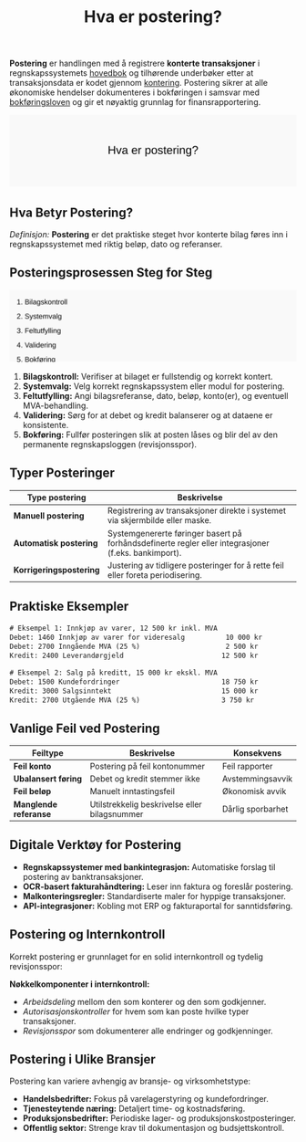 ﻿---
title: "Hva er postering?"
seoTitle: "Hva er postering?"
description: '**Postering** er handlingen med å registrere **konterte transaksjoner** i regnskapssystemets [hovedbok](/blogs/regnskap/hva-er-hovedbok "Hva er Hovedbok? En Gu...'
---

**Postering** er handlingen med å registrere **konterte transaksjoner** i regnskapssystemets [hovedbok](/blogs/regnskap/hva-er-hovedbok "Hva er Hovedbok? En Guide til Regnskapets Sentrale Register") og tilhørende underbøker etter at transaksjonsdata er kodet gjennom [kontering](/blogs/regnskap/hva-er-kontering "Hva er Kontering? En Komplett Guide til Kontokoding i Regnskap"). Postering sikrer at alle økonomiske hendelser dokumenteres i bokføringen i samsvar med [bokføringsloven](/blogs/regnskap/hva-er-bokforingsloven "Hva er Bokføringsloven? Regler og Krav til Norsk Bokføring") og gir et nøyaktig grunnlag for finansrapportering.

![Hva er postering?](hva-er-postering-image.svg)

## Hva Betyr Postering?

*Definisjon:* **Postering** er det praktiske steget hvor konterte bilag føres inn i regnskapssystemet med riktig beløp, dato og referanser.

## Posteringsprosessen Steg for Steg

![Posteringsprosessen Oversikt](postering-prosess.svg)

1. **Bilagskontroll:** Verifiser at bilaget er fullstendig og korrekt kontert.
2. **Systemvalg:** Velg korrekt regnskapssystem eller modul for postering.
3. **Feltutfylling:** Angi bilagsreferanse, dato, beløp, konto(er), og eventuell MVA-behandling.
4. **Validering:** Sørg for at debet og kredit balanserer og at dataene er konsistente.
5. **Bokføring:** Fullfør posteringen slik at posten låses og blir del av den permanente regnskapsloggen (revisjonsspor).

## Typer Posteringer

| Type postering          | Beskrivelse                                                                                       |
|--------------------------|---------------------------------------------------------------------------------------------------|
| **Manuell postering**    | Registrering av transaksjoner direkte i systemet via skjermbilde eller maske.                      |
| **Automatisk postering** | Systemgenererte føringer basert på forhåndsdefinerte regler eller integrasjoner (f.eks. bankimport). |
| **Korrigeringspostering**| Justering av tidligere posteringer for å rette feil eller foreta periodisering.                     |

## Praktiske Eksempler

```text
# Eksempel 1: Innkjøp av varer, 12 500 kr inkl. MVA
Debet: 1460 Innkjøp av varer for videresalg          10 000 kr
Debet: 2700 Inngående MVA (25 %)                     2 500 kr
Kredit: 2400 Leverandørgjeld                        12 500 kr
```

```text
# Eksempel 2: Salg på kreditt, 15 000 kr ekskl. MVA
Debet: 1500 Kundefordringer                         18 750 kr
Kredit: 3000 Salgsinntekt                           15 000 kr
Kredit: 2700 Utgående MVA (25 %)                    3 750 kr
```

## Vanlige Feil ved Postering

| Feiltype               | Beskrivelse                                           | Konsekvens       |
|------------------------|-------------------------------------------------------|------------------|
| **Feil konto**         | Postering på feil kontonummer                         | Feil rapporter   |
| **Ubalansert føring**  | Debet og kredit stemmer ikke                          | Avstemmingsavvik |
| **Feil beløp**         | Manuelt inntastingsfeil                               | Økonomisk avvik  |
| **Manglende referanse**| Utilstrekkelig beskrivelse eller bilagsnummer          | Dårlig sporbarhet|

## Digitale Verktøy for Postering

* **Regnskapssystemer med bankintegrasjon:** Automatiske forslag til postering av banktransaksjoner.
* **OCR-basert fakturahåndtering:** Leser inn faktura og foreslår postering.
* **Malkonteringsregler:** Standardiserte maler for hyppige transaksjoner.
* **API-integrasjoner:** Kobling mot ERP og fakturaportal for sanntidsføring.

## Postering og Internkontroll

Korrekt postering er grunnlaget for en solid internkontroll og tydelig revisjonsspor:

**Nøkkelkomponenter i internkontroll:**

* *Arbeidsdeling* mellom den som konterer og den som godkjenner.
* *Autorisasjonskontroller* for hvem som kan poste hvilke typer transaksjoner.
* *Revisjonsspor* som dokumenterer alle endringer og godkjenninger.

## Postering i Ulike Bransjer

Postering kan variere avhengig av bransje- og virksomhetstype:

* **Handelsbedrifter:** Fokus på varelagerstyring og kundefordringer.
* **Tjenesteytende næring:** Detaljert time- og kostnadsføring.
* **Produksjonsbedrifter:** Periodiske lager- og produksjonskostposteringer.
* **Offentlig sektor:** Strenge krav til dokumentasjon og budsjettskontroll.










